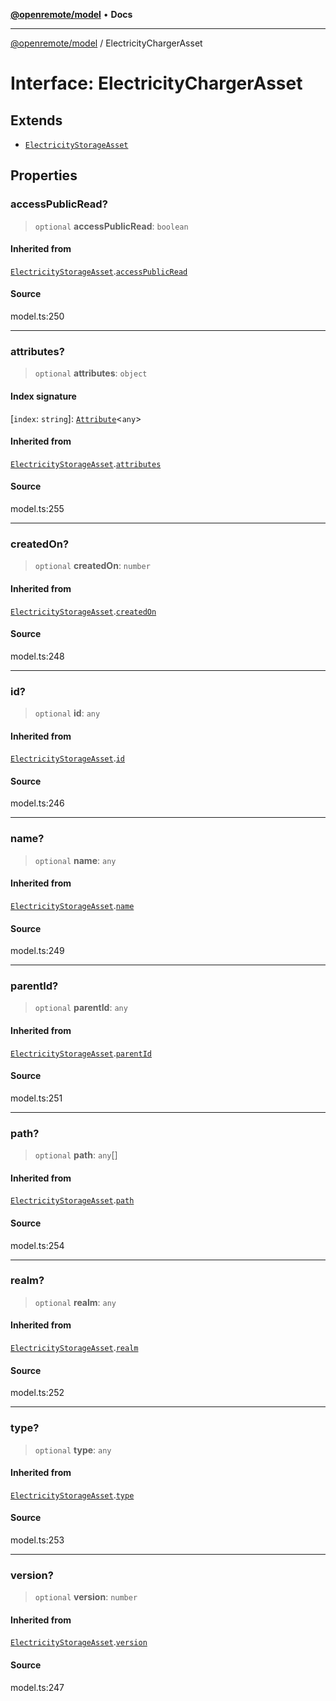 [**@openremote/model**](../README.md) • **Docs**

***

[@openremote/model](../globals.md) / ElectricityChargerAsset

# Interface: ElectricityChargerAsset

## Extends

- [`ElectricityStorageAsset`](ElectricityStorageAsset.md)

## Properties

### accessPublicRead?

> `optional` **accessPublicRead**: `boolean`

#### Inherited from

[`ElectricityStorageAsset`](ElectricityStorageAsset.md).[`accessPublicRead`](ElectricityStorageAsset.md#accesspublicread)

#### Source

model.ts:250

***

### attributes?

> `optional` **attributes**: `object`

#### Index signature

 \[`index`: `string`\]: [`Attribute`](Attribute.md)\<`any`\>

#### Inherited from

[`ElectricityStorageAsset`](ElectricityStorageAsset.md).[`attributes`](ElectricityStorageAsset.md#attributes)

#### Source

model.ts:255

***

### createdOn?

> `optional` **createdOn**: `number`

#### Inherited from

[`ElectricityStorageAsset`](ElectricityStorageAsset.md).[`createdOn`](ElectricityStorageAsset.md#createdon)

#### Source

model.ts:248

***

### id?

> `optional` **id**: `any`

#### Inherited from

[`ElectricityStorageAsset`](ElectricityStorageAsset.md).[`id`](ElectricityStorageAsset.md#id)

#### Source

model.ts:246

***

### name?

> `optional` **name**: `any`

#### Inherited from

[`ElectricityStorageAsset`](ElectricityStorageAsset.md).[`name`](ElectricityStorageAsset.md#name)

#### Source

model.ts:249

***

### parentId?

> `optional` **parentId**: `any`

#### Inherited from

[`ElectricityStorageAsset`](ElectricityStorageAsset.md).[`parentId`](ElectricityStorageAsset.md#parentid)

#### Source

model.ts:251

***

### path?

> `optional` **path**: `any`[]

#### Inherited from

[`ElectricityStorageAsset`](ElectricityStorageAsset.md).[`path`](ElectricityStorageAsset.md#path)

#### Source

model.ts:254

***

### realm?

> `optional` **realm**: `any`

#### Inherited from

[`ElectricityStorageAsset`](ElectricityStorageAsset.md).[`realm`](ElectricityStorageAsset.md#realm)

#### Source

model.ts:252

***

### type?

> `optional` **type**: `any`

#### Inherited from

[`ElectricityStorageAsset`](ElectricityStorageAsset.md).[`type`](ElectricityStorageAsset.md#type)

#### Source

model.ts:253

***

### version?

> `optional` **version**: `number`

#### Inherited from

[`ElectricityStorageAsset`](ElectricityStorageAsset.md).[`version`](ElectricityStorageAsset.md#version)

#### Source

model.ts:247
